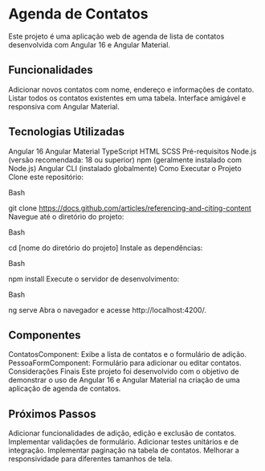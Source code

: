 # Agenda de Contatos
Este projeto é uma aplicação web de agenda de lista de contatos desenvolvida com Angular 16 e Angular Material.

## Funcionalidades
Adicionar novos contatos com nome, endereço e informações de contato.
Listar todos os contatos existentes em uma tabela.
Interface amigável e responsiva com Angular Material.

## Tecnologias Utilizadas
Angular 16
Angular Material
TypeScript
HTML
SCSS
Pré-requisitos
Node.js (versão recomendada: 18 ou superior)
npm (geralmente instalado com Node.js)
Angular CLI (instalado globalmente)
Como Executar o Projeto
Clone este repositório:

Bash

git clone https://docs.github.com/articles/referencing-and-citing-content
Navegue até o diretório do projeto:

Bash

cd [nome do diretório do projeto]
Instale as dependências:

Bash

npm install
Execute o servidor de desenvolvimento:

Bash

ng serve
Abra o navegador e acesse http://localhost:4200/.



## Componentes
ContatosComponent: Exibe a lista de contatos e o formulário de adição.
PessoaFormComponent: Formulário para adicionar ou editar contatos.
Considerações Finais
Este projeto foi desenvolvido com o objetivo de demonstrar o uso de Angular 16 e Angular Material na criação de uma aplicação de agenda de contatos.

## Próximos Passos
Adicionar funcionalidades de  adição, edição e exclusão de contatos.
Implementar validações de formulário.
Adicionar testes unitários e de integração.
Implementar paginação na tabela de contatos.
Melhorar a responsividade para diferentes tamanhos de tela.
